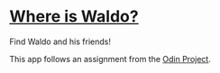 # [Where is Waldo?](https://odin-where-is-waldo.herokuapp.com/)

Find Waldo and his friends!

This app follows an assignment from the [Odin Project](https://www.theodinproject.com/courses/javascript/lessons/where-s-waldo-a-photo-tagging-app-javascript?ref=lnav).
